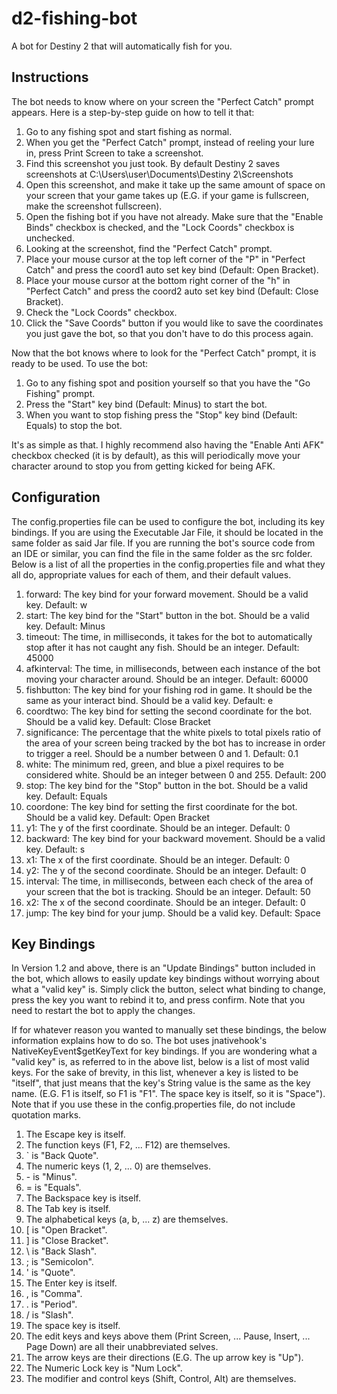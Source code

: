 # d2-fishing-bot
A bot for Destiny 2 that will automatically fish for you.
## Instructions
The bot needs to know where on your screen the "Perfect Catch" prompt appears. Here is a step-by-step guide on how to tell it that:
1. Go to any fishing spot and start fishing as normal.
2. When you get the "Perfect Catch" prompt, instead of reeling your lure in, press Print Screen to take a screenshot.
3. Find this screenshot you just took. By default Destiny 2 saves screenshots at C:\Users\user\Documents\Destiny 2\Screenshots
4. Open this screenshot, and make it take up the same amount of space on your screen that your game takes up (E.G. if your game is fullscreen, make the screenshot fullscreen).
5. Open the fishing bot if you have not already. Make sure that the "Enable Binds" checkbox is checked, and the "Lock Coords" checkbox is unchecked.
6. Looking at the screenshot, find the "Perfect Catch" prompt. 
7. Place your mouse cursor at the top left corner of the "P" in "Perfect Catch" and press the coord1 auto set key bind (Default: Open Bracket).
8. Place your mouse cursor at the bottom right corner of the "h" in "Perfect Catch" and press the coord2 auto set key bind (Default: Close Bracket).
9. Check the "Lock Coords" checkbox.
10. Click the "Save Coords" button if you would like to save the coordinates you just gave the bot, so that you don't have to do this process again.

Now that the bot knows where to look for the "Perfect Catch" prompt, it is ready to be used.
To use the bot:
1. Go to any fishing spot and position yourself so that you have the "Go Fishing" prompt.
2. Press the "Start" key bind (Default: Minus) to start the bot.
3. When you want to stop fishing press the "Stop" key bind (Default: Equals) to stop the bot.

It's as simple as that. I highly recommend also having the "Enable Anti AFK" checkbox checked (it is by default), as this will periodically move your character around to stop you from getting kicked for being AFK.

## Configuration
The config.properties file can be used to configure the bot, including its key bindings. If you are using the Executable Jar File, it should be located in the same folder as said Jar file. If you are running the bot's source
code from an IDE or similar, you can find the file in the same folder as the src folder. Below is a list of all the properties in the config.properties file and what they all do, appropriate values for each of them, and their default values.

1. forward: The key bind for your forward movement. Should be a valid key. Default: w
2. start: The key bind for the "Start" button in the bot. Should be a valid key. Default: Minus
3. timeout: The time, in milliseconds, it takes for the bot to automatically stop after it has not caught any fish. Should be an integer. Default: 45000
4. afkinterval: The time, in milliseconds, between each instance of the bot moving your character around. Should be an integer. Default: 60000
5. fishbutton: The key bind for your fishing rod in game. It should be the same as your interact bind. Should be a valid key. Default: e
6. coordtwo: The key bind for setting the second coordinate for the bot. Should be a valid key. Default: Close Bracket
7. significance: The percentage that the white pixels to total pixels ratio of the area of your screen being tracked by the bot has to increase in order to trigger a reel. Should be a number between 0 and 1. Default: 0.1
8. white: The minimum red, green, and blue a pixel requires to be considered white. Should be an integer between 0 and 255. Default: 200
9. stop: The key bind for the "Stop" button in the bot. Should be a valid key. Default: Equals
10. coordone: The key bind for setting the first coordinate for the bot. Should be a valid key. Default: Open Bracket
11. y1: The y of the first coordinate. Should be an integer. Default: 0
12. backward: The key bind for your backward movement. Should be a valid key. Default: s
13. x1: The x of the first coordinate. Should be an integer. Default: 0
14. y2: The y of the second coordinate. Should be an integer. Default: 0
15. interval: The time, in milliseconds, between each check of the area of your screen that the bot is tracking. Should be an integer. Default: 50
16. x2: The x of the second coordinate. Should be an integer. Default: 0
17. jump: The key bind for your jump. Should be a valid key. Default: Space

## Key Bindings
In Version 1.2 and above, there is an "Update Bindings" button included in the bot, which allows to easily update key bindings without worrying about what a "valid key" is. Simply click the button, select what binding to change, press the key you want to rebind it to, and press confirm. 
Note that you need to restart the bot to apply the changes.

If for whatever reason you wanted to manually set these bindings, the below information explains how to do so. 
The bot uses jnativehook's NativeKeyEvent$getKeyText for key bindings. If you are wondering what a "valid key" is, as referred to in the above list, below is a list of most valid keys. 
For the sake of brevity, in this list, whenever a key is listed to be "itself", that just means that the key's String value is the same as the key name. (E.G. F1 is itself, so F1 is "F1". The space key is itself, so it is "Space"). 
Note that if you use these in the config.properties file, do not include quotation marks.
1. The Escape key is itself.
2. The function keys (F1, F2, ... F12) are themselves.
3. \` is "Back Quote".
4. The numeric keys (1, 2, ... 0) are themselves.
5. \- is "Minus".
6. = is "Equals".
7. The Backspace key is itself.
8. The Tab key is itself.
9. The alphabetical keys (a, b, ... z) are themselves.
10. \[ is "Open Bracket".
11. \] is "Close Bracket".
12. \ is "Back Slash".
13. ; is "Semicolon".
14. ' is "Quote".
15. The Enter key is itself.
16. , is "Comma".
17. . is "Period".
18. / is "Slash".
19. The space key is itself.
20. The edit keys and keys above them (Print Screen, ... Pause, Insert, ... Page Down) are all their unabbreviated selves.
21. The arrow keys are their directions (E.G. The up arrow key is "Up").
22. The Numeric Lock key is "Num Lock".
23. The modifier and control keys (Shift, Control, Alt) are themselves.
